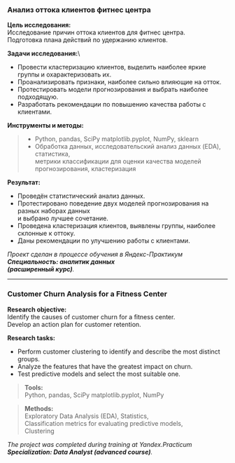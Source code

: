 ### **Анализ оттока клиентов фитнес центра**

**Цель исследования:**\
Исследование причин оттока клиентов для фитнес центра.\
Подготовка плана действий по удержанию клиентов.

**Задачи исследования:**\
- Провести кластеризацию клиентов, выделить наиболее яркие группы и охарактеризовать их.
- Проанализировать признаки, наиболее сильно влияющие на отток.
- Протестировать модели прогнозирования и выбрать наиболее подходящую.
- Разработать рекомендации по повышению качества работы с клиентами.

**Инструменты и методы:**
> - Python, pandas, SciPy matplotlib.pyplot, NumPy, sklearn
> - Обработка данных, исследовательский анализ данных (EDA), статистика,\
    метрики классификации для оценки качества моделей прогнозирования, кластеризация


**Результат:**
- Проведён статистический анализ данных.
- Протестировано поведение двух моделей прогнозирования на разных наборах данных\
  и выбрано лучшее сочетание.
- Проведена кластеризация клиентов, выявлены группы, наиболее склонные к оттоку.
- Даны рекомендации по улучшению работы с клиентами.

*Проект сделан в процессе обучения в Яндекс-Практикум\
**Специальность: аналитик данных\
(расширенный курс)**.*
________________________

### **Customer Churn Analysis for a Fitness Center**

**Research objective:**\
Identify the causes of customer churn for a fitness center.\
Develop an action plan for customer retention.

**Research tasks:**
- Perform customer clustering to identify and describe the most distinct groups.
- Analyze the features that have the greatest impact on churn.
- Test predictive models and select the most suitable one.

>**Tools:**\
Python, pandas, SciPy matplotlib.pyplot, NumPy

>**Methods:**\
Exploratory Data Analysis (EDA), Statistics,\
Classification metrics for evaluating predictive models,\
Clustering


*The project was completed during training at Yandex.Practicum\
**Specialization: Data Analyst (advanced course)**.*
